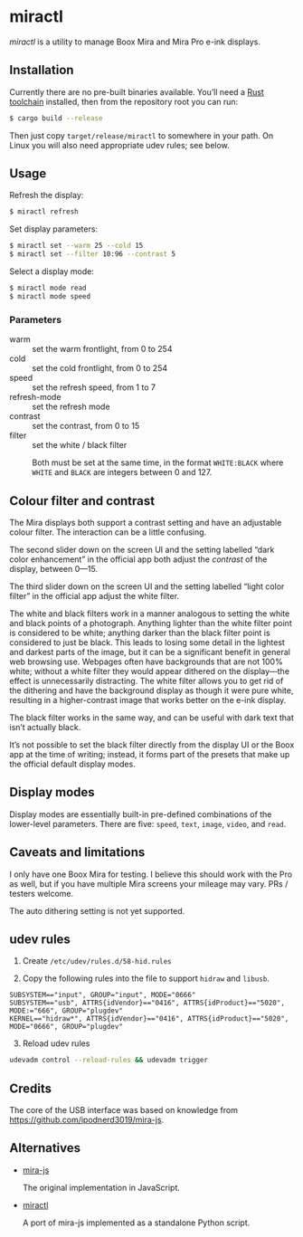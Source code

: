 # miractl

_miractl_ is a utility to manage Boox Mira and Mira Pro e-ink displays.

## Installation

Currently there are no pre-built binaries available. You’ll need a [Rust
toolchain](https://rustup.rs/) installed, then from the repository root you can
run:

```sh
$ cargo build --release
```

Then just copy `target/release/miractl` to somewhere in your path.  On Linux you
will also need appropriate udev rules; see below.

## Usage

Refresh the display:

```bash
$ miractl refresh
```

Set display parameters:

```bash
$ miractl set --warm 25 --cold 15
$ miractl set --filter 10:96 --contrast 5
```

Select a display mode:

```bash
$ miractl mode read
$ miractl mode speed
```

### Parameters

<dl>
  <dt>warm</td>
  <dd>
    set the warm frontlight, from 0 to 254
  </dd>

  <dt>cold</td>
  <dd>
    set the cold frontlight, from 0 to 254
  </dd>

  <dt>speed</td>
  <dd>
    set the refresh speed, from 1 to 7
  </dd>

  <dt>refresh-mode</td>
  <dd>
    set the refresh mode
  </dd>

  <dt>contrast</td>
  <dd>
    set the contrast, from 0 to 15
  </dd>

  <dt>filter</td>
  <dd>
    set the white / black filter

Both must be set at the same time, in the format `WHITE:BLACK` where `WHITE`
and `BLACK` are integers between 0 and 127.
  </dd>
</dl>

## Colour filter and contrast

The Mira displays both support a contrast setting and have an adjustable colour
filter.  The interaction can be a little confusing.

The second slider down on the screen UI and the setting labelled “dark color
enhancement” in the official app both adjust the _contrast_ of the display,
between 0—15.

The third slider down on the screen UI and the setting labelled “light color
filter” in the official app adjust the white filter.

The white and black filters work in a manner analogous to setting the white and
black points of a photograph.  Anything lighter than the white filter point is
considered to be white; anything darker than the black filter point is
considered to just be black.  This leads to losing some detail in the lightest
and darkest parts of the image, but it can be a significant benefit in general
web browsing use.  Webpages often have backgrounds that are not 100% white;
without a white filter they would appear dithered on the display—the effect is
unnecessarily distracting.  The white filter allows you to get rid of the
dithering and have the background display as though it were pure white,
resulting in a higher-contrast image that works better on the e-ink display.

The black filter works in the same way, and can be useful with dark text that
isn’t actually black.

It’s not possible to set the black filter directly from the display UI or the
Boox app at the time of writing; instead, it forms part of the presets that
make up the official default display modes.

## Display modes

Display modes are essentially built-in pre-defined combinations of the
lower-level parameters.  There are five: `speed`, `text`, `image`, `video`, and
`read`.

## Caveats and limitations

I only have one Boox Mira for testing.  I believe this should work with the Pro
as well, but if you have multiple Mira screens your mileage may vary.  PRs /
testers welcome.

The auto dithering setting is not yet supported.

## udev rules

1. Create `/etc/udev/rules.d/58-hid.rules`

2. Copy the following rules into the file to support `hidraw` and `libusb`.

```
SUBSYSTEM=="input", GROUP="input", MODE="0666"
SUBSYSTEM=="usb", ATTRS{idVendor}=="0416", ATTRS{idProduct}=="5020", MODE:="666", GROUP="plugdev"
KERNEL=="hidraw*", ATTRS{idVendor}=="0416", ATTRS{idProduct}=="5020", MODE="0666", GROUP="plugdev"
```

3. Reload udev rules

```bash
udevadm control --reload-rules && udevadm trigger
```

## Credits

The core of the USB interface was based on knowledge from
https://github.com/ipodnerd3019/mira-js.

## Alternatives

 - [mira-js](https://github.com/ipodnerd3019/mira-js)

   The original implementation in JavaScript.


 - [miractl](https://git.sr.ht/~elithper/miractl)

   A port of mira-js implemented as a standalone Python script.
